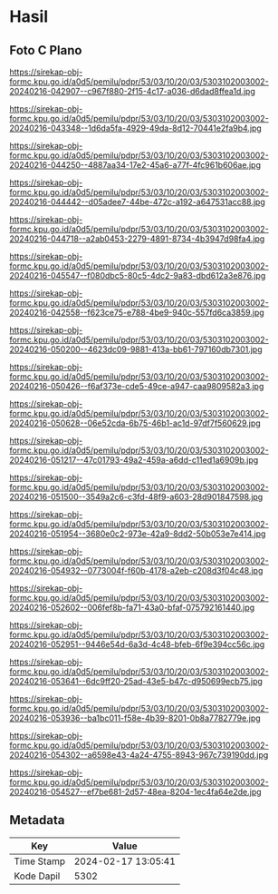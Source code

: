 # Hasil

## Foto C Plano

https://sirekap-obj-formc.kpu.go.id/a0d5/pemilu/pdpr/53/03/10/20/03/5303102003002-20240216-042907--c967f880-2f15-4c17-a036-d6dad8ffea1d.jpg

https://sirekap-obj-formc.kpu.go.id/a0d5/pemilu/pdpr/53/03/10/20/03/5303102003002-20240216-043348--1d6da5fa-4929-49da-8d12-70441e2fa9b4.jpg

https://sirekap-obj-formc.kpu.go.id/a0d5/pemilu/pdpr/53/03/10/20/03/5303102003002-20240216-044250--4887aa34-17e2-45a6-a77f-4fc961b606ae.jpg

https://sirekap-obj-formc.kpu.go.id/a0d5/pemilu/pdpr/53/03/10/20/03/5303102003002-20240216-044442--d05adee7-44be-472c-a192-a647531acc88.jpg

https://sirekap-obj-formc.kpu.go.id/a0d5/pemilu/pdpr/53/03/10/20/03/5303102003002-20240216-044718--a2ab0453-2279-4891-8734-4b3947d98fa4.jpg

https://sirekap-obj-formc.kpu.go.id/a0d5/pemilu/pdpr/53/03/10/20/03/5303102003002-20240216-045547--f080dbc5-80c5-4dc2-9a83-dbd612a3e876.jpg

https://sirekap-obj-formc.kpu.go.id/a0d5/pemilu/pdpr/53/03/10/20/03/5303102003002-20240216-042558--f623ce75-e788-4be9-940c-557fd6ca3859.jpg

https://sirekap-obj-formc.kpu.go.id/a0d5/pemilu/pdpr/53/03/10/20/03/5303102003002-20240216-050200--4623dc09-9881-413a-bb61-797160db7301.jpg

https://sirekap-obj-formc.kpu.go.id/a0d5/pemilu/pdpr/53/03/10/20/03/5303102003002-20240216-050426--f6af373e-cde5-49ce-a947-caa9809582a3.jpg

https://sirekap-obj-formc.kpu.go.id/a0d5/pemilu/pdpr/53/03/10/20/03/5303102003002-20240216-050628--06e52cda-6b75-46b1-ac1d-97df7f560629.jpg

https://sirekap-obj-formc.kpu.go.id/a0d5/pemilu/pdpr/53/03/10/20/03/5303102003002-20240216-051217--47c01793-49a2-459a-a6dd-c11ed1a6909b.jpg

https://sirekap-obj-formc.kpu.go.id/a0d5/pemilu/pdpr/53/03/10/20/03/5303102003002-20240216-051500--3549a2c6-c3fd-48f9-a603-28d901847598.jpg

https://sirekap-obj-formc.kpu.go.id/a0d5/pemilu/pdpr/53/03/10/20/03/5303102003002-20240216-051954--3680e0c2-973e-42a9-8dd2-50b053e7e414.jpg

https://sirekap-obj-formc.kpu.go.id/a0d5/pemilu/pdpr/53/03/10/20/03/5303102003002-20240216-054932--0773004f-f60b-4178-a2eb-c208d3f04c48.jpg

https://sirekap-obj-formc.kpu.go.id/a0d5/pemilu/pdpr/53/03/10/20/03/5303102003002-20240216-052602--006fef8b-fa71-43a0-bfaf-075792161440.jpg

https://sirekap-obj-formc.kpu.go.id/a0d5/pemilu/pdpr/53/03/10/20/03/5303102003002-20240216-052951--9446e54d-6a3d-4c48-bfeb-6f9e394cc56c.jpg

https://sirekap-obj-formc.kpu.go.id/a0d5/pemilu/pdpr/53/03/10/20/03/5303102003002-20240216-053641--6dc9ff20-25ad-43e5-b47c-d950699ecb75.jpg

https://sirekap-obj-formc.kpu.go.id/a0d5/pemilu/pdpr/53/03/10/20/03/5303102003002-20240216-053936--ba1bc011-f58e-4b39-8201-0b8a7782779e.jpg

https://sirekap-obj-formc.kpu.go.id/a0d5/pemilu/pdpr/53/03/10/20/03/5303102003002-20240216-054302--a6598e43-4a24-4755-8943-967c739190dd.jpg

https://sirekap-obj-formc.kpu.go.id/a0d5/pemilu/pdpr/53/03/10/20/03/5303102003002-20240216-054527--ef7be681-2d57-48ea-8204-1ec4fa64e2de.jpg


## Metadata

| Key        | Value               |
| ---------- | ------------------- |
| Time Stamp | 2024-02-17 13:05:41 |
| Kode Dapil | 5302                |



